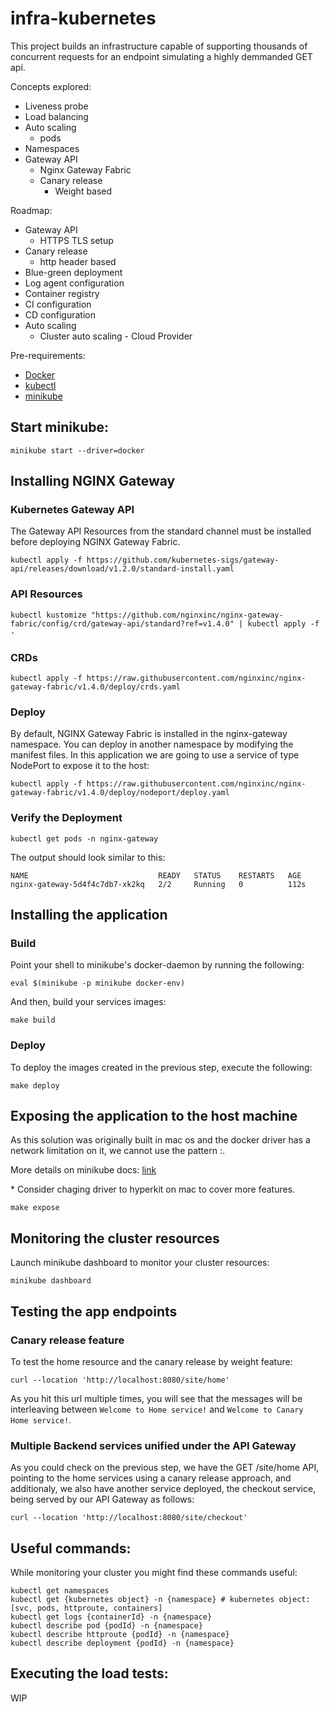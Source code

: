 # infra-kubernetes

This project builds an infrastructure capable of supporting thousands of concurrent requests for an endpoint simulating a highly demmanded GET api.

Concepts explored:

- Liveness probe
- Load balancing
- Auto scaling
  - pods
- Namespaces
- Gateway API
  - Nginx Gateway Fabric
  - Canary release
    - Weight based

Roadmap:
  - Gateway API
    - HTTPS TLS setup
  - Canary release
    - http header based
  - Blue-green deployment
  - Log agent configuration
  - Container registry
  - CI configuration
  - CD configuration
  - Auto scaling
    - Cluster auto scaling - Cloud Provider
  

Pre-requirements:

- [Docker](https://docs.docker.com/engine/install/)
- [kubectl](https://kubernetes.io/docs/tasks/tools/)
- [minikube](https://minikube.sigs.k8s.io/docs/start/)

## Start minikube:

```
minikube start --driver=docker
```

## Installing NGINX Gateway

### Kubernetes Gateway API

The Gateway API Resources from the standard channel must be installed before deploying NGINX Gateway Fabric.

```
kubectl apply -f https://github.com/kubernetes-sigs/gateway-api/releases/download/v1.2.0/standard-install.yaml
```

### API Resources

```
kubectl kustomize "https://github.com/nginxinc/nginx-gateway-fabric/config/crd/gateway-api/standard?ref=v1.4.0" | kubectl apply -f -
```

### CRDs

```
kubectl apply -f https://raw.githubusercontent.com/nginxinc/nginx-gateway-fabric/v1.4.0/deploy/crds.yaml
```

### Deploy

By default, NGINX Gateway Fabric is installed in the nginx-gateway namespace. You can deploy in another namespace by modifying the manifest files.
In this application we are going to use a service of type NodePort to expose it to the host:

```
kubectl apply -f https://raw.githubusercontent.com/nginxinc/nginx-gateway-fabric/v1.4.0/deploy/nodeport/deploy.yaml
```

### Verify the Deployment

```
kubectl get pods -n nginx-gateway
```

The output should look similar to this:

```
NAME                             READY   STATUS    RESTARTS   AGE
nginx-gateway-5d4f4c7db7-xk2kq   2/2     Running   0          112s
```

## Installing the application

### Build

Point your shell to minikube's docker-daemon by running the following:

```
eval $(minikube -p minikube docker-env)
```

And then, build your services images:

```
make build
```

### Deploy

To deploy the images created in the previous step, execute the following:

```
make deploy
```

## Exposing the application to the host machine

As this solution was originally built in mac os and the docker driver has a network limitation on it, we cannot use the pattern <minikube ip>:<nginx svc node port>.

More details on minikube docs: [link](https://minikube.sigs.k8s.io/docs/handbook/accessing/#using-minikube-service-with-tunnel)

\* Consider chaging driver to hyperkit on mac to cover more features.


```
make expose
```

## Monitoring the cluster resources

Launch minikube dashboard to monitor your cluster resources:

```
minikube dashboard
```

## Testing the app endpoints

### Canary release feature

To test the home resource and the canary release by weight feature:

```
curl --location 'http://localhost:8080/site/home'
```

As you hit this url multiple times, you will see that the messages will be interleaving between `Welcome to Home service!` and `Welcome to Canary Home service!`.

### Multiple Backend services unified under the API Gateway

As you could check on the previous step, we have the GET /site/home API, pointing to the home services using a canary release approach, and additionaly, we also have another service deployed, the checkout service, being served by our API Gateway as follows:

```
curl --location 'http://localhost:8080/site/checkout'
```

## Useful commands:

While monitoring your cluster you might find these commands useful:
```shell
kubectl get namespaces
kubectl get {kubernetes object} -n {namespace} # kubernetes object: [svc, pods, httproute, containers]
kubectl get logs {containerId} -n {namespace}
kubectl describe pod {podId} -n {namespace}
kubectl describe httproute {podId} -n {namespace}
kubectl describe deployment {podId} -n {namespace}
```

## Executing the load tests:

WIP
